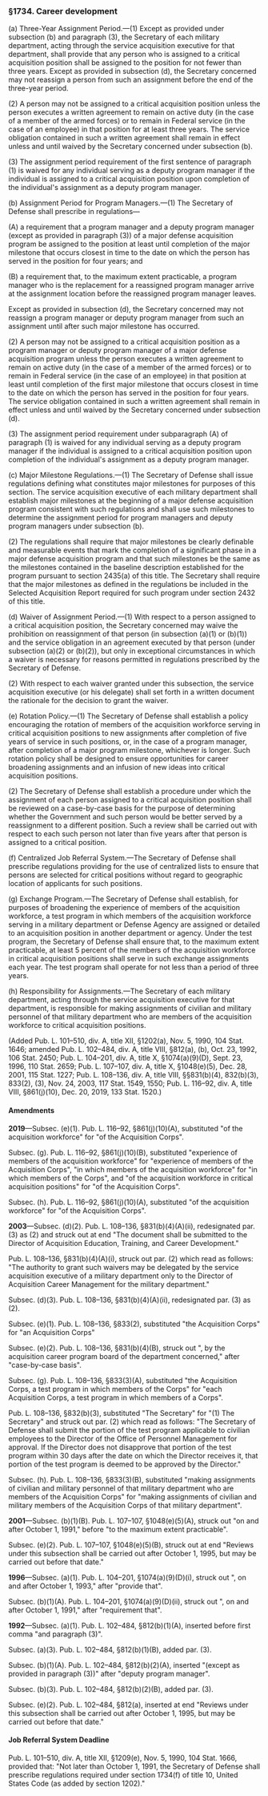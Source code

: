### §1734. Career development ###

(a) Three-Year Assignment Period.—(1) Except as provided under subsection (b) and paragraph (3), the Secretary of each military department, acting through the service acquisition executive for that department, shall provide that any person who is assigned to a critical acquisition position shall be assigned to the position for not fewer than three years. Except as provided in subsection (d), the Secretary concerned may not reassign a person from such an assignment before the end of the three-year period.

(2) A person may not be assigned to a critical acquisition position unless the person executes a written agreement to remain on active duty (in the case of a member of the armed forces) or to remain in Federal service (in the case of an employee) in that position for at least three years. The service obligation contained in such a written agreement shall remain in effect unless and until waived by the Secretary concerned under subsection (b).

(3) The assignment period requirement of the first sentence of paragraph (1) is waived for any individual serving as a deputy program manager if the individual is assigned to a critical acquisition position upon completion of the individual's assignment as a deputy program manager.

(b) Assignment Period for Program Managers.—(1) The Secretary of Defense shall prescribe in regulations—

(A) a requirement that a program manager and a deputy program manager (except as provided in paragraph (3)) of a major defense acquisition program be assigned to the position at least until completion of the major milestone that occurs closest in time to the date on which the person has served in the position for four years; and

(B) a requirement that, to the maximum extent practicable, a program manager who is the replacement for a reassigned program manager arrive at the assignment location before the reassigned program manager leaves.

Except as provided in subsection (d), the Secretary concerned may not reassign a program manager or deputy program manager from such an assignment until after such major milestone has occurred.

(2) A person may not be assigned to a critical acquisition position as a program manager or deputy program manager of a major defense acquisition program unless the person executes a written agreement to remain on active duty (in the case of a member of the armed forces) or to remain in Federal service (in the case of an employee) in that position at least until completion of the first major milestone that occurs closest in time to the date on which the person has served in the position for four years. The service obligation contained in such a written agreement shall remain in effect unless and until waived by the Secretary concerned under subsection (d).

(3) The assignment period requirement under subparagraph (A) of paragraph (1) is waived for any individual serving as a deputy program manager if the individual is assigned to a critical acquisition position upon completion of the individual's assignment as a deputy program manager.

(c) Major Milestone Regulations.—(1) The Secretary of Defense shall issue regulations defining what constitutes major milestones for purposes of this section. The service acquisition executive of each military department shall establish major milestones at the beginning of a major defense acquisition program consistent with such regulations and shall use such milestones to determine the assignment period for program managers and deputy program managers under subsection (b).

(2) The regulations shall require that major milestones be clearly definable and measurable events that mark the completion of a significant phase in a major defense acquisition program and that such milestones be the same as the milestones contained in the baseline description established for the program pursuant to section 2435(a) of this title. The Secretary shall require that the major milestones as defined in the regulations be included in the Selected Acquisition Report required for such program under section 2432 of this title.

(d) Waiver of Assignment Period.—(1) With respect to a person assigned to a critical acquisition position, the Secretary concerned may waive the prohibition on reassignment of that person (in subsection (a)(1) or (b)(1)) and the service obligation in an agreement executed by that person (under subsection (a)(2) or (b)(2)), but only in exceptional circumstances in which a waiver is necessary for reasons permitted in regulations prescribed by the Secretary of Defense.

(2) With respect to each waiver granted under this subsection, the service acquisition executive (or his delegate) shall set forth in a written document the rationale for the decision to grant the waiver.

(e) Rotation Policy.—(1) The Secretary of Defense shall establish a policy encouraging the rotation of members of the acquisition workforce serving in critical acquisition positions to new assignments after completion of five years of service in such positions, or, in the case of a program manager, after completion of a major program milestone, whichever is longer. Such rotation policy shall be designed to ensure opportunities for career broadening assignments and an infusion of new ideas into critical acquisition positions.

(2) The Secretary of Defense shall establish a procedure under which the assignment of each person assigned to a critical acquisition position shall be reviewed on a case-by-case basis for the purpose of determining whether the Government and such person would be better served by a reassignment to a different position. Such a review shall be carried out with respect to each such person not later than five years after that person is assigned to a critical position.

(f) Centralized Job Referral System.—The Secretary of Defense shall prescribe regulations providing for the use of centralized lists to ensure that persons are selected for critical positions without regard to geographic location of applicants for such positions.

(g) Exchange Program.—The Secretary of Defense shall establish, for purposes of broadening the experience of members of the acquisition workforce, a test program in which members of the acquisition workforce serving in a military department or Defense Agency are assigned or detailed to an acquisition position in another department or agency. Under the test program, the Secretary of Defense shall ensure that, to the maximum extent practicable, at least 5 percent of the members of the acquisition workforce in critical acquisition positions shall serve in such exchange assignments each year. The test program shall operate for not less than a period of three years.

(h) Responsibility for Assignments.—The Secretary of each military department, acting through the service acquisition executive for that department, is responsible for making assignments of civilian and military personnel of that military department who are members of the acquisition workforce to critical acquisition positions.

(Added Pub. L. 101–510, div. A, title XII, §1202(a), Nov. 5, 1990, 104 Stat. 1646; amended Pub. L. 102–484, div. A, title VIII, §812(a), (b), Oct. 23, 1992, 106 Stat. 2450; Pub. L. 104–201, div. A, title X, §1074(a)(9)(D), Sept. 23, 1996, 110 Stat. 2659; Pub. L. 107–107, div. A, title X, §1048(e)(5), Dec. 28, 2001, 115 Stat. 1227; Pub. L. 108–136, div. A, title VIII, §§831(b)(4), 832(b)(3), 833(2), (3), Nov. 24, 2003, 117 Stat. 1549, 1550; Pub. L. 116–92, div. A, title VIII, §861(j)(10), Dec. 20, 2019, 133 Stat. 1520.)

#### Amendments ####

**2019**—Subsec. (e)(1). Pub. L. 116–92, §861(j)(10)(A), substituted "of the acquisition workforce" for "of the Acquisition Corps".

Subsec. (g). Pub. L. 116–92, §861(j)(10)(B), substituted "experience of members of the acquisition workforce" for "experience of members of the Acquisition Corps", "in which members of the acquisition workforce" for "in which members of the Corps", and "of the acquisition workforce in critical acquisition positions" for "of the Acquisition Corps".

Subsec. (h). Pub. L. 116–92, §861(j)(10)(A), substituted "of the acquisition workforce" for "of the Acquisition Corps".

**2003**—Subsec. (d)(2). Pub. L. 108–136, §831(b)(4)(A)(ii), redesignated par. (3) as (2) and struck out at end "The document shall be submitted to the Director of Acquisition Education, Training, and Career Development."

Pub. L. 108–136, §831(b)(4)(A)(i), struck out par. (2) which read as follows: "The authority to grant such waivers may be delegated by the service acquisition executive of a military department only to the Director of Acquisition Career Management for the military department."

Subsec. (d)(3). Pub. L. 108–136, §831(b)(4)(A)(ii), redesignated par. (3) as (2).

Subsec. (e)(1). Pub. L. 108–136, §833(2), substituted "the Acquisition Corps" for "an Acquisition Corps"

Subsec. (e)(2). Pub. L. 108–136, §831(b)(4)(B), struck out ", by the acquisition career program board of the department concerned," after "case-by-case basis".

Subsec. (g). Pub. L. 108–136, §833(3)(A), substituted "the Acquisition Corps, a test program in which members of the Corps" for "each Acquisition Corps, a test program in which members of a Corps".

Pub. L. 108–136, §832(b)(3), substituted "The Secretary" for "(1) The Secretary" and struck out par. (2) which read as follows: "The Secretary of Defense shall submit the portion of the test program applicable to civilian employees to the Director of the Office of Personnel Management for approval. If the Director does not disapprove that portion of the test program within 30 days after the date on which the Director receives it, that portion of the test program is deemed to be approved by the Director."

Subsec. (h). Pub. L. 108–136, §833(3)(B), substituted "making assignments of civilian and military personnel of that military department who are members of the Acquisition Corps" for "making assignments of civilian and military members of the Acquisition Corps of that military department".

**2001**—Subsec. (b)(1)(B). Pub. L. 107–107, §1048(e)(5)(A), struck out "on and after October 1, 1991," before "to the maximum extent practicable".

Subsec. (e)(2). Pub. L. 107–107, §1048(e)(5)(B), struck out at end "Reviews under this subsection shall be carried out after October 1, 1995, but may be carried out before that date."

**1996**—Subsec. (a)(1). Pub. L. 104–201, §1074(a)(9)(D)(i), struck out ", on and after October 1, 1993," after "provide that".

Subsec. (b)(1)(A). Pub. L. 104–201, §1074(a)(9)(D)(ii), struck out ", on and after October 1, 1991," after "requirement that".

**1992**—Subsec. (a)(1). Pub. L. 102–484, §812(b)(1)(A), inserted before first comma "and paragraph (3)".

Subsec. (a)(3). Pub. L. 102–484, §812(b)(1)(B), added par. (3).

Subsec. (b)(1)(A). Pub. L. 102–484, §812(b)(2)(A), inserted "(except as provided in paragraph (3))" after "deputy program manager".

Subsec. (b)(3). Pub. L. 102–484, §812(b)(2)(B), added par. (3).

Subsec. (e)(2). Pub. L. 102–484, §812(a), inserted at end "Reviews under this subsection shall be carried out after October 1, 1995, but may be carried out before that date."

#### Job Referral System Deadline ####

Pub. L. 101–510, div. A, title XII, §1209(e), Nov. 5, 1990, 104 Stat. 1666, provided that: "Not later than October 1, 1991, the Secretary of Defense shall prescribe regulations required under section 1734(f) of title 10, United States Code (as added by section 1202)."
